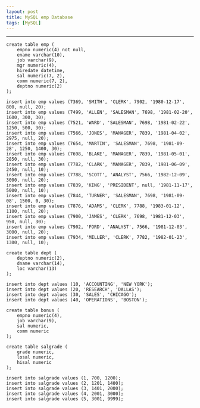 ```yaml
---
layout: post
title: MySQL emp Database
tags: [MySQL]
---
```


---

	create table emp (
		empno numeric(4) not null,
		ename varchar(10),
		job varchar(9),
		mgr numeric(4),
		hiredate datetime,
		sal numeric(7, 2),
		comm numeric(7, 2),
		deptno numeric(2)
	);

	insert into emp values (7369, 'SMITH', 'CLERK', 7902, '1980-12-17', 800, null, 20);
	insert into emp values (7499, 'ALLEN', 'SALESMAN', 7698, '1981-02-20', 1600, 300, 30);
	insert into emp values (7521, 'WARD', 'SALESMAN', 7698, '1981-02-22', 1250, 500, 30);
	insert into emp values (7566, 'JONES', 'MANAGER', 7839, '1981-04-02', 2975, null, 20);
	insert into emp values (7654, 'MARTIN', 'SALESMAN', 7698, '1981-09-28', 1250, 1400, 30);
	insert into emp values (7698, 'BLAKE', 'MANAGER', 7839, '1981-05-01', 2850, null, 30);
	insert into emp values (7782, 'CLARK', 'MANAGER', 7839, '1981-06-09', 2450, null, 10);
	insert into emp values (7788, 'SCOTT', 'ANALYST', 7566, '1982-12-09', 3000, null, 20);
	insert into emp values (7839, 'KING', 'PRESIDENT', null, '1981-11-17', 5000, null, 10);
	insert into emp values (7844, 'TURNER', 'SALESMAN', 7698, '1981-09-08', 1500, 0, 30);
	insert into emp values (7876, 'ADAMS', 'CLERK', 7788, '1983-01-12', 1100, null, 20);
	insert into emp values (7900, 'JAMES', 'CLERK', 7698, '1981-12-03', 950, null, 30);
	insert into emp values (7902, 'FORD', 'ANALYST', 7566, '1981-12-03', 3000, null, 20);
	insert into emp values (7934, 'MILLER', 'CLERK', 7782, '1982-01-23', 1300, null, 10);

	create table dept (
		deptno numeric(2),
		dname varchar(14),
		loc varchar(13)
	);

	insert into dept values (10, 'ACCOUNTING', 'NEW YORK');
	insert into dept values (20, 'RESEARCH', 'DALLAS');
	insert into dept values (30, 'SALES', 'CHICAGO');
	insert into dept values (40, 'OPERATIONS', 'BOSTON');

	create table bonus (
		empno numeric(4),
		job varchar(9),
		sal numeric,
		comm numeric
	);

	create table salgrade (
		grade numeric,
		losal numeric,
		hisal numeric
	);

	insert into salgrade values (1, 700, 1200);
	insert into salgrade values (2, 1201, 1400);
	insert into salgrade values (3, 1401, 2000);
	insert into salgrade values (4, 2001, 3000);
	insert into salgrade values (5, 3001, 9999);


